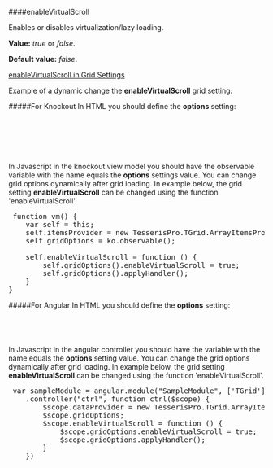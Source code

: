 ﻿####enableVirtualScroll

Enables or disables virtualization/lazy loading. 

**Value:** *true* or *false*.

**Default value:** *false*.

[enableVirtualScroll in Grid Settings](#!/GridSettings/enableVirtualScroll)

Example of a dynamic change the **enableVirtualScroll** grid setting:

#####For Knockout
In HTML you should define the **options** setting:

<pre class="brush: html">
	<div id="test-knockout" data-bind="tgrid: { provider: itemsProvider, options: gridOptions}">
	</div>
</pre>
#####
In Javascript in the knockout view model you should have the observable variable with the name equals the **options** settings value. 
You can change grid options dynamically after grid loading. In example below, the grid setting **enableVirtualScroll**
can be changed using the function 'enableVirtualScroll'.

<pre class="brush: js">
 function vm() {
    var self = this;
    self.itemsProvider = new TesserisPro.TGrid.ArrayItemsProvider(items);
    self.gridOptions = ko.observable();

    self.enableVirtualScroll = function () {
        self.gridOptions().enableVirtualScroll = true;
        self.gridOptions().applyHandler();
	}
}
</pre>

#####For Angular
In HTML you should define the **options** setting:
<pre class="brush: html">
	<t-grid id="test-angular" provider="dataProvider" options="gridOptions">
	</t-grid>
</pre>
#####
In Javascript in the angular controller you should have the variable with the name equals the **options** setting value. 
You can change the grid options dynamically after grid loading. In example below, the grid setting **enableVirtualScroll**
can be changed using the function 'enableVirtualScroll'.

<pre class="brush:js">
 var sampleModule = angular.module("SampleModule", ['TGrid'])
    .controller("ctrl", function ctrl($scope) {
        $scope.dataProvider = new TesserisPro.TGrid.ArrayItemsProvider(items);
        $scope.gridOptions;
		$scope.enableVirtualScroll = function () {
            $scope.gridOptions.enableVirtualScroll = true;
            $scope.gridOptions.applyHandler();
		}
	})
</pre>

#####

<script type="text/javascript">
    SyntaxHighlighter.highlight();
</script>
